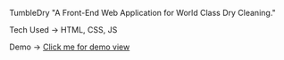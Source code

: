 TumbleDry 
"A Front-End Web Application for World Class Dry Cleaning."

Tech Used -> HTML, CSS, JS

Demo -> <a href="https://monu417.github.io/TumbleDry/">Click me for demo view</a>
